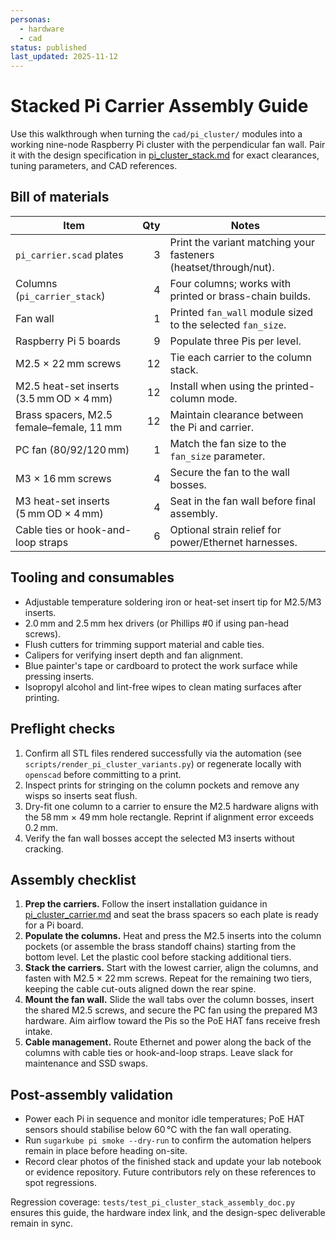 ```yaml
---
personas:
  - hardware
  - cad
status: published
last_updated: 2025-11-12
---
```


# Stacked Pi Carrier Assembly Guide

Use this walkthrough when turning the `cad/pi_cluster/` modules into a working
nine-node Raspberry Pi cluster with the perpendicular fan wall. Pair it with the
design specification in [pi_cluster_stack.md](pi_cluster_stack.md) for exact
clearances, tuning parameters, and CAD references.

## Bill of materials

| Item | Qty | Notes |
| --- | ---: | --- |
| `pi_carrier.scad` plates | 3 | Print the variant matching your fasteners (heatset/through/nut). |
| Columns (`pi_carrier_stack`) | 4 | Four columns; works with printed or brass-chain builds. |
| Fan wall | 1 | Printed `fan_wall` module sized to the selected `fan_size`. |
| Raspberry Pi 5 boards | 9 | Populate three Pis per level. |
| M2.5 × 22 mm screws | 12 | Tie each carrier to the column stack. |
| M2.5 heat-set inserts (3.5 mm OD × 4 mm) | 12 | Install when using the printed-column mode. |
| Brass spacers, M2.5 female–female, 11 mm | 12 | Maintain clearance between the Pi and carrier. |
| PC fan (80/92/120 mm) | 1 | Match the fan size to the `fan_size` parameter. |
| M3 × 16 mm screws | 4 | Secure the fan to the wall bosses. |
| M3 heat-set inserts (5 mm OD × 4 mm) | 4 | Seat in the fan wall before final assembly. |
| Cable ties or hook-and-loop straps | 6 | Optional strain relief for power/Ethernet harnesses. |

## Tooling and consumables

- Adjustable temperature soldering iron or heat-set insert tip for M2.5/M3
  inserts.
- 2.0 mm and 2.5 mm hex drivers (or Phillips #0 if using pan-head screws).
- Flush cutters for trimming support material and cable ties.
- Calipers for verifying insert depth and fan alignment.
- Blue painter's tape or cardboard to protect the work surface while pressing
  inserts.
- Isopropyl alcohol and lint-free wipes to clean mating surfaces after printing.

## Preflight checks

1. Confirm all STL files rendered successfully via the automation (see
   `scripts/render_pi_cluster_variants.py`) or regenerate locally with
   `openscad` before committing to a print.
2. Inspect prints for stringing on the column pockets and remove any wisps so
   inserts seat flush.
3. Dry-fit one column to a carrier to ensure the M2.5 hardware aligns with the
   58 mm × 49 mm hole rectangle. Reprint if alignment error exceeds 0.2 mm.
4. Verify the fan wall bosses accept the selected M3 inserts without cracking.

## Assembly checklist

1. **Prep the carriers.** Follow the insert installation guidance in
   [pi_cluster_carrier.md](pi_cluster_carrier.md) and seat the brass spacers so
   each plate is ready for a Pi board.
2. **Populate the columns.** Heat and press the M2.5 inserts into the column
   pockets (or assemble the brass standoff chains) starting from the bottom
   level. Let the plastic cool before stacking additional tiers.
3. **Stack the carriers.** Start with the lowest carrier, align the columns, and
   fasten with M2.5 × 22 mm screws. Repeat for the remaining two tiers, keeping
   the cable cut-outs aligned down the rear spine.
4. **Mount the fan wall.** Slide the wall tabs over the column bosses, insert
   the shared M2.5 screws, and secure the PC fan using the prepared M3 hardware.
   Aim airflow toward the Pis so the PoE HAT fans receive fresh intake.
5. **Cable management.** Route Ethernet and power along the back of the columns
   with cable ties or hook-and-loop straps. Leave slack for maintenance and SSD
   swaps.

## Post-assembly validation

- Power each Pi in sequence and monitor idle temperatures; PoE HAT sensors
  should stabilise below 60 °C with the fan wall operating.
- Run `sugarkube pi smoke --dry-run` to confirm the automation helpers remain in
  place before heading on-site.
- Record clear photos of the finished stack and update your lab notebook or
  evidence repository. Future contributors rely on these references to spot
  regressions.

Regression coverage: `tests/test_pi_cluster_stack_assembly_doc.py` ensures this
guide, the hardware index link, and the design-spec deliverable remain in sync.
